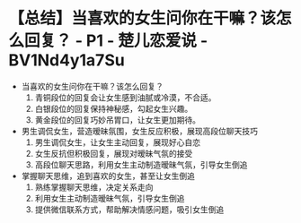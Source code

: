 # 【总结】当喜欢的女生问你在干嘛？该怎么回复？ - P1 - 楚儿恋爱说 - BV1Nd4y1a7Su

-   当喜欢的女生问你在干嘛？该怎么回复？
    1.  青铜段位的回复会让女生感到油腻或冷漠，不合适。
    2.  白银段位的回复保持神秘感，勾起女生兴趣。
    3.  黄金段位的回复巧妙吊胃口，让女生更加期待。
-   男生调侃女生，营造暧昧氛围，女生反应积极，展现高段位聊天技巧
    1.  男生调侃女生，让女生主动回复，展现好心自恋
    2.  女生反抗但积极回复，展现对暧昧气氛的接受
    3.  高段位聊天思路，利用女生主动制造暧昧气氛，引导女生倒追
-   掌握聊天思维，追到喜欢的女生，甚至让女生倒追
    1.  熟练掌握聊天思维，决定关系走向
    2.  利用女生主动制造暧昧气氛，引导女生倒追
    3.  提供微信联系方式，帮助解决情感问题，吸引女生倒追